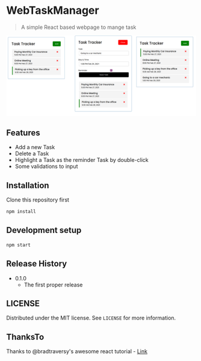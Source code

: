 # WebTaskManager
> A simple React based webpage to mange task

![](WebTaskManager.png)

## Features

* Add a new Task
* Delete a Task
* Highlight a Task as the reminder Task by double-click
* Some validations to input

## Installation

Clone this repository first

```sh
npm install
```

## Development setup

```sh
npm start
```

## Release History

* 0.1.0
    * The first proper release

## LICENSE

Distributed under the MIT license. See ``LICENSE`` for more information.

## ThanksTo
Thanks to @bradtraversy's awesome react tutorial - [Link](https://github.com/bradtraversy/react-crash-2021)
